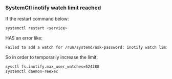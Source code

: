 ### SystemCtl inotify watch limit reached
If the restart command below:
```bash
systemctl restart <service>
```

HAS an error like:
```bash
Failed to add a watch for /run/systemd/ask-password: inotify watch limit reached
```

So in order to temporarily increase the limit:

```bash
sysctl fs.inotify.max_user_watches=524288
systemctl daemon-reexec
```
